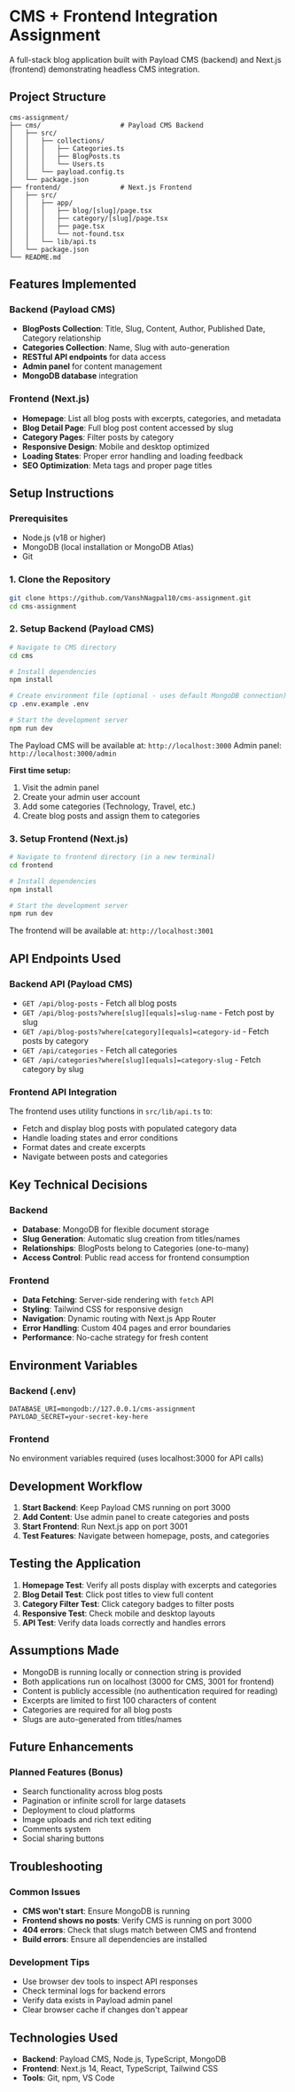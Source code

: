 # CMS + Frontend Integration Assignment

A full-stack blog application built with Payload CMS (backend) and Next.js (frontend) demonstrating headless CMS integration.

## Project Structure

```
cms-assignment/
├── cms/                    # Payload CMS Backend
│   ├── src/
│   │   ├── collections/
│   │   │   ├── Categories.ts
│   │   │   ├── BlogPosts.ts
│   │   │   └── Users.ts
│   │   └── payload.config.ts
│   └── package.json
├── frontend/               # Next.js Frontend
│   ├── src/
│   │   ├── app/
│   │   │   ├── blog/[slug]/page.tsx
│   │   │   ├── category/[slug]/page.tsx
│   │   │   ├── page.tsx
│   │   │   └── not-found.tsx
│   │   └── lib/api.ts
│   └── package.json
└── README.md
```

## Features Implemented

### Backend (Payload CMS)
- **BlogPosts Collection**: Title, Slug, Content, Author, Published Date, Category relationship
- **Categories Collection**: Name, Slug with auto-generation
- **RESTful API endpoints** for data access
- **Admin panel** for content management
- **MongoDB database** integration

### Frontend (Next.js)
- **Homepage**: List all blog posts with excerpts, categories, and metadata
- **Blog Detail Page**: Full blog post content accessed by slug
- **Category Pages**: Filter posts by category
- **Responsive Design**: Mobile and desktop optimized
- **Loading States**: Proper error handling and loading feedback
- **SEO Optimization**: Meta tags and proper page titles

## Setup Instructions

### Prerequisites
- Node.js (v18 or higher)
- MongoDB (local installation or MongoDB Atlas)
- Git

### 1. Clone the Repository
```bash
git clone https://github.com/VanshNagpal10/cms-assignment.git
cd cms-assignment
```

### 2. Setup Backend (Payload CMS)
```bash
# Navigate to CMS directory
cd cms

# Install dependencies
npm install

# Create environment file (optional - uses default MongoDB connection)
cp .env.example .env

# Start the development server
npm run dev
```

The Payload CMS will be available at: `http://localhost:3000`
Admin panel: `http://localhost:3000/admin`

**First time setup:**
1. Visit the admin panel
2. Create your admin user account
3. Add some categories (Technology, Travel, etc.)
4. Create blog posts and assign them to categories

### 3. Setup Frontend (Next.js)
```bash
# Navigate to frontend directory (in a new terminal)
cd frontend

# Install dependencies
npm install

# Start the development server
npm run dev
```

The frontend will be available at: `http://localhost:3001`

## API Endpoints Used

### Backend API (Payload CMS)
- `GET /api/blog-posts` - Fetch all blog posts
- `GET /api/blog-posts?where[slug][equals]=slug-name` - Fetch post by slug
- `GET /api/blog-posts?where[category][equals]=category-id` - Fetch posts by category
- `GET /api/categories` - Fetch all categories
- `GET /api/categories?where[slug][equals]=category-slug` - Fetch category by slug

### Frontend API Integration
The frontend uses utility functions in `src/lib/api.ts` to:
- Fetch and display blog posts with populated category data
- Handle loading states and error conditions
- Format dates and create excerpts
- Navigate between posts and categories

## Key Technical Decisions

### Backend
- **Database**: MongoDB for flexible document storage
- **Slug Generation**: Automatic slug creation from titles/names
- **Relationships**: BlogPosts belong to Categories (one-to-many)
- **Access Control**: Public read access for frontend consumption

### Frontend
- **Data Fetching**: Server-side rendering with `fetch` API
- **Styling**: Tailwind CSS for responsive design
- **Navigation**: Dynamic routing with Next.js App Router
- **Error Handling**: Custom 404 pages and error boundaries
- **Performance**: No-cache strategy for fresh content

## Environment Variables

### Backend (.env)
```env
DATABASE_URI=mongodb://127.0.0.1/cms-assignment
PAYLOAD_SECRET=your-secret-key-here
```

### Frontend
No environment variables required (uses localhost:3000 for API calls)

## Development Workflow

1. **Start Backend**: Keep Payload CMS running on port 3000
2. **Add Content**: Use admin panel to create categories and posts
3. **Start Frontend**: Run Next.js app on port 3001
4. **Test Features**: Navigate between homepage, posts, and categories

## Testing the Application

1. **Homepage Test**: Verify all posts display with excerpts and categories
2. **Blog Detail Test**: Click post titles to view full content
3. **Category Filter Test**: Click category badges to filter posts
4. **Responsive Test**: Check mobile and desktop layouts
5. **API Test**: Verify data loads correctly and handles errors

## Assumptions Made

- MongoDB is running locally or connection string is provided
- Both applications run on localhost (3000 for CMS, 3001 for frontend)
- Content is publicly accessible (no authentication required for reading)
- Excerpts are limited to first 100 characters of content
- Categories are required for all blog posts
- Slugs are auto-generated from titles/names

## Future Enhancements

### Planned Features (Bonus)
- Search functionality across blog posts
- Pagination or infinite scroll for large datasets
- Deployment to cloud platforms
- Image uploads and rich text editing
- Comments system
- Social sharing buttons

## Troubleshooting

### Common Issues
- **CMS won't start**: Ensure MongoDB is running
- **Frontend shows no posts**: Verify CMS is running on port 3000
- **404 errors**: Check that slugs match between CMS and frontend
- **Build errors**: Ensure all dependencies are installed

### Development Tips
- Use browser dev tools to inspect API responses
- Check terminal logs for backend errors
- Verify data exists in Payload admin panel
- Clear browser cache if changes don't appear

## Technologies Used

- **Backend**: Payload CMS, Node.js, TypeScript, MongoDB
- **Frontend**: Next.js 14, React, TypeScript, Tailwind CSS
- **Tools**: Git, npm, VS Code
